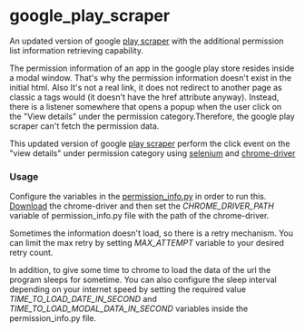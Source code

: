 # google_play_scraper
An updated version of google [play scraper](https://github.com/danieliu/play-scraper) with the additional permission list information retrieving capability.

The permission information of an app in the google play store resides inside a modal window. That's why the permission information doesn't exist in the initial html. Also It's not a real link, it does not redirect to another page as classic a tags would (it doesn't have the href attribute anyway). Instead, there is a listener somewhere that opens a popup when the user click on the "View details" under the permission category.Therefore, the google play scraper can't fetch the permission data.

This updated version of google [play scraper](https://github.com/danieliu/play-scraper) perform the click event on the "view details" under permission category using [selenium](https://pypi.org/project/selenium/) and [chrome-driver](https://chromedriver.chromium.org/)

### Usage

Configure the variables in the [permission_info.py](https://github.com/grtushar/google_play_scraper/blob/master/play_scraper/permission_info.py) in order to run this.
[Download](https://chromedriver.chromium.org/downloads) the chrome-driver and then set the *CHROME_DRIVER_PATH* variable of permission_info.py file with the path of the chrome-driver.

Sometimes the information doesn't load, so there is a retry mechanism. You can limit the max retry by setting *MAX_ATTEMPT* variable to your desired retry count.

In addition, to give some time to chrome to load the data of the url the program sleeps for sometime. You can also configure the sleep interval depending on your internet speed by setting the required value *TIME_TO_LOAD_DATE_IN_SECOND* and *TIME_TO_LOAD_MODAL_DATA_IN_SECOND* variables inside the permission_info.py file.
